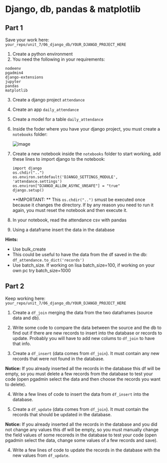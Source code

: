 # Django, db, pandas & matplotlib

## Part 1

Save your work here: ```your_repo/unit_7/06_django_db/YOUR_DJANGO_PROJECT_HERE```

1. Create a python environment
2. You need the following in your requirements:

```
nodeenv
pgadmin4
django-extensions
jupyter
pandas
matplotlib
```

3. Create a django project ```attendance```
4. Create an app ```daily_attendance```
5. Create a model for a table ```daily_attendance```
6. Inside the foder where you have your django project, you must create a ```notebooks``` folder:
   
   ![image](https://github.com/novillo-cs/softdev_material/assets/123229891/55d2db48-b68c-4570-9356-03ebfbb52bde)


8. Create a new notebook inside the ```notebooks``` folder to start working, add these lines to import django to the notebook:
   ```
   import django
   os.chdir("..")
   os.environ.setdefault('DJANGO_SETTINGS_MODULE', 'attendance.settings')
   os.environ["DJANGO_ALLOW_ASYNC_UNSAFE"] = "true" 
   django.setup()
   ```

   **IMPORTANT: ** This ```os.chdir("..")``` smust be executed once because it changes the directory. If by any reason you need to run it again, you must reset the notebook and then execute it.
   
9. In  your notebook, read the attendance csv with pandas
10. Using a dataframe insert the data in the database
   
   **Hints:**

   - Use bulk_create
   - This could be useful to have the data from the df saved in the db: ```df_attendance.to_dict('records')```
   - Use batch_size. If working on lisa batch_size=100, if working on your own pc try batch_size=1000
     
## Part 2

Keep working here: ```your_repo/unit_7/06_django_db/YOUR_DJANGO_PROJECT_HERE```

1. Create a ```df_join``` merging the data from the two dataframes (source data and db).
   
2. Write some code to compare the data between the source and the db to find out if there are new records to insert into the database or records to update. Probably you will have to add new colums to ```df_join``` to have that info.

3. Create a ```df_insert``` (data comes from ```df_join```). It must contain any new records that were not found in the database.

**Notice:** If you already inserted all the records in the database this df will be empty, so you must delete a few records from the database to test your code (open pgadmin select the data and then choose the records you want to delete).

4. Write a few lines of code to insert the data from ```df_insert``` into the database.
   
5. Create a ```df_update```  (data comes from ```df_join```). It must contain the records that should be updated in the database.

**Notice:** If you already inserted all the records in the database and you did not change any values this df will be empty, so you must manually change the field values of some recoreds in the database to test your code (open pgadmin select the data, change some values of a few records and save).

4. Write a few lines of code to update the records in the database with the new values from ```df_update```.
